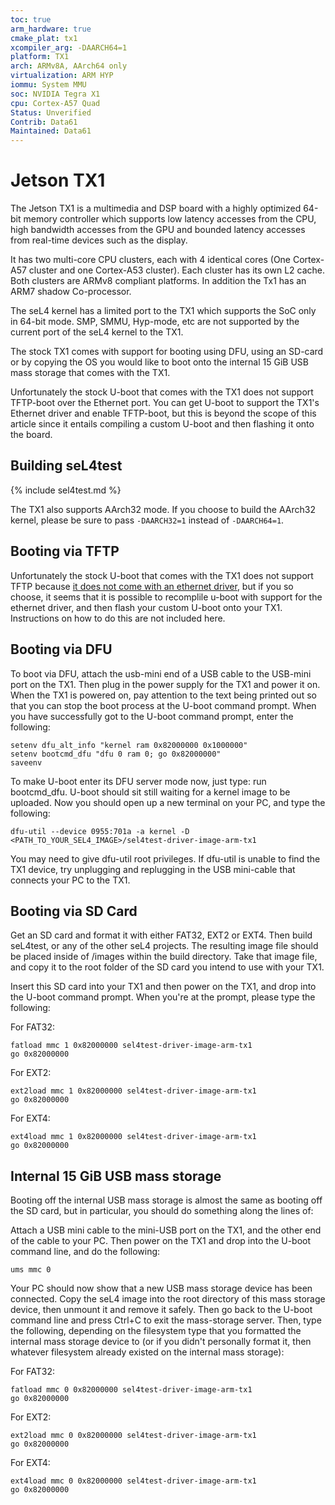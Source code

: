```yaml
---
toc: true
arm_hardware: true
cmake_plat: tx1
xcompiler_arg: -DAARCH64=1
platform: TX1
arch: ARMv8A, AArch64 only
virtualization: ARM HYP
iommu: System MMU
soc: NVIDIA Tegra X1
cpu: Cortex-A57 Quad
Status: Unverified
Contrib: Data61
Maintained: Data61
---
```

# Jetson TX1
 The Jetson TX1 is a multimedia and DSP board with a highly
optimized 64-bit memory controller which supports low latency accesses
from the CPU, high bandwidth accesses from the GPU and bounded latency
accesses from real-time devices such as the display.

It has two multi-core CPU clusters, each with 4 identical cores (One
Cortex-A57 cluster and one Cortex-A53 cluster). Each cluster has its own
L2 cache. Both clusters are ARMv8 compliant platforms. In addition the
Tx1 has an ARM7 shadow Co-processor.

The seL4 kernel has a limited port to the TX1 which supports the SoC
only in 64-bit mode. SMP, SMMU, Hyp-mode, etc are not supported by the
current port of the seL4 kernel to the TX1.

The stock TX1 comes with support for booting using DFU, using an SD-card
or by copying the OS you would like to boot onto the internal 15 GiB USB
mass storage that comes with the TX1.

Unfortunately the stock U-boot that comes with the TX1 does not support
TFTP-boot over the Ethernet port. You can get U-boot to support the
TX1's Ethernet driver and enable TFTP-boot, but this is beyond the scope
of this article since it entails compiling a custom U-boot and then
flashing it onto the board.

## Building seL4test

{% include sel4test.md %}

The TX1 also supports AArch32 mode. If you choose to build the AArch32 kernel,
please be sure to pass `-DAARCH32=1` instead of `-DAARCH64=1`.

## Booting via TFTP
 Unfortunately the stock U-boot that comes with
the TX1 does not support TFTP because
[it does not come with an ethernet driver](https://devtalk.nvidia.com/default/topic/962946/tx1-pxe-boot/), but if you so choose, it
seems that it is possible to recomplile u-boot with support for the
ethernet driver, and then flash your custom U-boot onto your TX1.
Instructions on how to do this are not included here.

## Booting via DFU

To boot via DFU, attach the usb-mini end of a USB cable to the USB-mini
port on the TX1. Then plug in the power supply for the TX1 and power it
on. When the TX1 is powered on, pay attention to the text being printed
out so that you can stop the boot process at the U-boot command prompt.
When you have successfully got to the U-boot command prompt, enter the
following:
```
setenv dfu_alt_info "kernel ram 0x82000000 0x1000000"
setenv bootcmd_dfu "dfu 0 ram 0; go 0x82000000"
saveenv
```

To make U-boot enter its DFU server mode now, just type:
run bootcmd_dfu. U-boot should sit still waiting for a kernel image to
be uploaded. Now you should open up a new terminal on your PC, and type
the following:
```
dfu-util --device 0955:701a -a kernel -D <PATH_TO_YOUR_SEL4_IMAGE>/sel4test-driver-image-arm-tx1
```

You may need to give dfu-util root privileges. If dfu-util is unable to
find the TX1 device, try unplugging and replugging in the USB mini-cable
that connects your PC to the TX1.

## Booting via SD Card

Get an SD card and format it with either FAT32, EXT2 or EXT4. Then build
seL4test, or any of the other seL4 projects. The resulting image file
should be placed inside of /images within the build directory. Take that
image file, and copy it to the root folder of the SD card you intend to
use with your TX1.

Insert this SD card into your TX1 and then power on the TX1, and drop
into the U-boot command prompt. When you're at the prompt, please type
the following:

For FAT32:
```
fatload mmc 1 0x82000000 sel4test-driver-image-arm-tx1
go 0x82000000
```

For EXT2:
``` 
ext2load mmc 1 0x82000000 sel4test-driver-image-arm-tx1
go 0x82000000
```

For EXT4:
```
ext4load mmc 1 0x82000000 sel4test-driver-image-arm-tx1
go 0x82000000
```

## Internal 15 GiB USB mass storage

Booting off the internal USB mass storage is almost the same as booting
off the SD card, but in particular, you should do something along the
lines of:

Attach a USB mini cable to the mini-USB port on the TX1, and the other
end of the cable to your PC. Then power on the TX1 and drop into the
U-boot command line, and do the following:

```
ums mmc 0
```

Your PC should now show that a new USB mass storage device has been
connected. Copy the seL4 image into the root directory of this mass
storage device, then unmount it and remove it safely. Then go back to
the U-boot command line and press Ctrl+C to exit the mass-storage
server. Then, type the following, depending on the filesystem type that
you formatted the internal mass storage device to (or if you didn't
personally format it, then whatever filesystem already existed on the
internal mass storage):

For FAT32:
``` 
fatload mmc 0 0x82000000 sel4test-driver-image-arm-tx1
go 0x82000000
```

For EXT2:
```
ext2load mmc 0 0x82000000 sel4test-driver-image-arm-tx1
go 0x82000000
```

For EXT4:
```
ext4load mmc 0 0x82000000 sel4test-driver-image-arm-tx1
go 0x82000000
```
